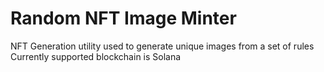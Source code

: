# Random NFT Image Minter
NFT Generation utility used to generate unique images from a set of rules 
Currently supported blockchain is Solana
